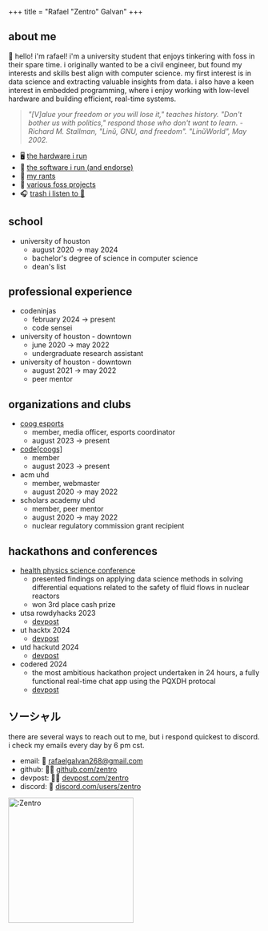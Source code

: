 +++
title = "Rafael \"Zentro\" Galvan"
+++

## about me

👋 hello! i'm rafael! i'm a university student that enjoys tinkering with foss in their spare time. i originally wanted to be a civil engineer, but found my interests and skills best align with computer science. my first interest is in data science and extracting valuable insights from data. i also have a keen interest in embedded programming, where i enjoy working with low-level hardware and building efficient, real-time systems.

> *"[V]alue your freedom or you will lose it," teaches history. "Don't bother us with politics," respond those who don't want to learn. - Richard M. Stallman, "Linŭ, GNU, and freedom". "LinŭWorld", May 2002.*

- 🖥️ [the hardware i run](/hardware)
- 📐 [the software i run (and endorse)](/software)
- 📰 [my rants](/blog)
- 📃 [various foss projects](/projects)
- 🎧 [trash i listen to 🔗](https://www.last.fm/user/ren4k3)

## school

- university of houston
    - august 2020 → may 2024
    - bachelor's degree of science in computer science
    - dean's list

## professional experience
- codeninjas
    - february 2024 → present
    - code sensei
- university of houston - downtown
    - june 2020 → may 2022
    - undergraduate research assistant
- university of houston - downtown
    - august 2021 → may 2022
    - peer mentor

## organizations and clubs

- [coog esports](https://cooggaming.com/)
    - member, media officer, esports coordinator
    - august 2023 → present
- [code[coogs]](https://www.codecoogs.com/)
    - member
    - august 2023 → present
- acm uhd 
    - member, webmaster
    - august 2020 → may 2022
- scholars academy uhd
    - member, peer mentor
    - august 2020 → may 2022
    - nuclear regulatory commission grant recipient

## hackathons and conferences

- [health physics science conference](https://hps.org/meetings/)
    - presented findings on applying data science methods in solving differential equations related to the safety of fluid flows in nuclear reactors
    - won 3rd place cash prize
- utsa rowdyhacks 2023
    - [devpost](https://devpost.com/software/spacejam-3d)
- ut hacktx 2024
    - [devpost](https://devpost.com/software/l-a-m-s)
- utd hackutd 2024
    - [devpost](https://devpost.com/software/latifa)
- codered 2024
    - the most ambitious hackathon project undertaken in 24 hours, a fully functional real-time chat app using the PQXDH protocal
    - [devpost](https://devpost.com/software/slimx)

## ソーシャル

there are several ways to reach out to me, but i respond quickest to discord. i check my emails every day by 6 pm cst.

- email: 📨 [rafaelgalvan268@gmail.com](mailto:rafaelgalvan268@gmail.com)
- github: 🧑‍💻 [github.com/zentro](https://github.com/Zentro)
- devpost: 🧑‍💻 [devpost.com/zentro](https://devpost.com/Zentro)
- discord: 💬 [discord.com/users/zentro](https://discord.com/users/zentro)

<a href="https://www.youtube.com/watch?v=9kQ2GtvDV3s"><img align="left" width="250" src="https://count.getloli.com/get/@:Zentro" alt=":Zentro" style="border:0" /></a>